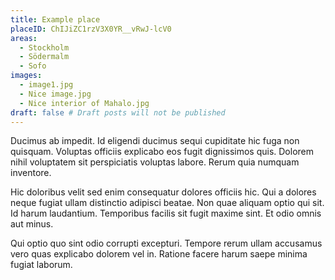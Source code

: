 ```yaml
---
title: Example place
placeID: ChIJiZC1rzV3X0YR__vRwJ-lcV0
areas:
  - Stockholm
  - Södermalm
  - Sofo
images:
  - image1.jpg
  - Nice image.jpg
  - Nice interior of Mahalo.jpg
draft: false # Draft posts will not be published
---
```


Ducimus ab impedit. Id eligendi ducimus sequi cupiditate hic fuga non quisquam. Voluptas officiis explicabo eos fugit dignissimos quis. Dolorem nihil voluptatem sit perspiciatis voluptas labore. Rerum quia numquam inventore.

Hic doloribus velit sed enim consequatur dolores officiis hic. Qui a dolores neque fugiat ullam distinctio adipisci beatae. Non quae aliquam optio qui sit. Id harum laudantium. Temporibus facilis sit fugit maxime sint. Et odio omnis aut minus.

Qui optio quo sint odio corrupti excepturi. Tempore rerum ullam accusamus vero quas explicabo dolorem vel in. Ratione facere harum saepe minima fugiat laborum.
